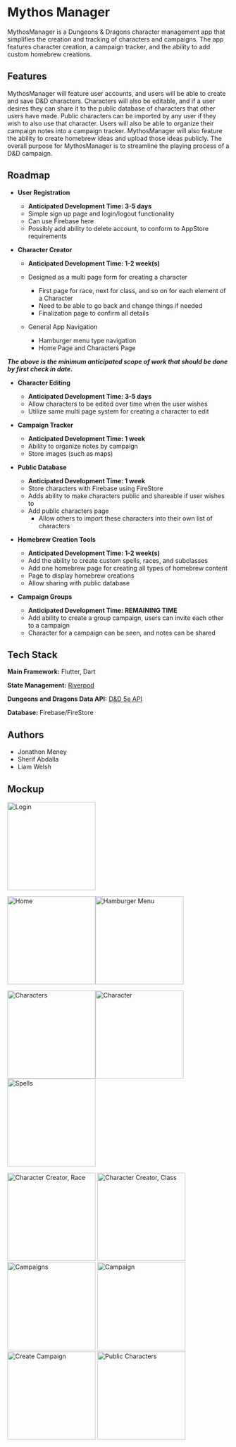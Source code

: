 # Mythos Manager

MythosManager is a Dungeons & Dragons character management app that simplifies the creation and 
tracking of characters and campaigns. The app features character creation, a campaign tracker, and 
the ability to add custom homebrew creations.


## Features

MythosManager will feature user accounts, and users will be able to create and save D&D characters. 
Characters will also be editable, and if a user desires they can share it to the public database of 
characters that other users have made. Public characters can be imported by any user if they wish to 
also use that character. Users will also be able to organize their campaign notes into a campaign 
tracker. MythosManager will also feature the ability to create homebrew ideas and upload those ideas 
publicly. The overall purpose for MythosManager is to streamline the playing process of a D&D 
campaign.


## Roadmap

- **User Registration**
    - **Anticipated Development Time: 3-5 days**
    - Simple sign up page and login/logout functionality
    - Can use Firebase here
    - Possibly add ability to delete account, to conform to AppStore requirements

- **Character Creator**
    - **Anticipated Development Time: 1-2 week(s)**
    - Designed as a multi page form for creating a character
        - First page for race, next for class, and so on for each element of a Character
        - Need to be able to go back and change things if needed
        - Finalization page to confirm all details

    - General App Navigation
        - Hamburger menu type navigation
        - Home Page and Characters Page

***The above is the minimum anticipated scope of work that should be done by first check in date.***

- **Character Editing**
    - **Anticipated Development Time: 3-5 days**
    - Allow characters to be edited over time when the user wishes
    - Utilize same multi page system for creating a character to edit

- **Campaign Tracker**
    - **Anticipated Development Time: 1 week**
    - Ability to organize notes by campaign
    - Store images (such as maps)

- **Public Database**
    - **Anticipated Development Time: 1 week**
    - Store characters with Firebase using FireStore
    - Adds ability to make characters public and shareable if user wishes to
    - Add public characters page
        - Allow others to import these characters into their own list of characters

- **Homebrew Creation Tools**
    - **Anticipated Development Time: 1-2 week(s)**
    - Add the ability to create custom spells, races, and subclasses
    - Add one homebrew page for creating all types of homebrew content
    - Page to display homebrew creations
    - Allow sharing with public database

- **Campaign Groups**
    - **Anticipated Development Time: REMAINING TIME**
    - Add ability to create a group campaign, users can invite each other to a campaign
    - Character for a campaign can be seen, and notes can be shared

## Tech Stack

**Main Framework:** Flutter, Dart

**State Management:** [Riverpod](https://riverpod.dev/)

**Dungeons and Dragons Data API:** [D&D 5e API](https://www.dnd5eapi.co/)

**Database:** Firebase/FireStore


## Authors

- Jonathon Meney
- Sherif Abdalla
- Liam Welsh


## Mockup
<img width="200" src="mockups/login.png" alt="Login">

<img width="200" src="mockups/home.png" alt="Home"><img width="200" src="mockups/hamburger.png" alt="Hamburger Menu">

<img width="200" src="mockups/characters.png" alt="Characters"><img width="200" src="mockups/character.png" alt="Character"><img width="200" src="mockups/spells.png" alt="Spells">

<img width="200" src="mockups/character_creator_race.png" alt="Character Creator, Race">
<img width="200" src="mockups/character_creator_class.png" alt="Character Creator, Class">

<img width="200" src="mockups/campaigns.png" alt="Campaigns">
<img width="200" src="mockups/campaign.png" alt="Campaign">
<img width="200" src="mockups/create_campaign.png" alt="Create Campaign">

<img width="200" src="mockups/public_characters.png" alt="Public Characters">
